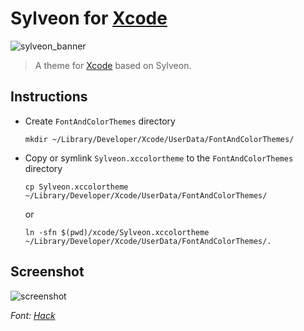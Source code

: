 # Sylveon for [Xcode](http://developer.apple.com/xcode)

![sylveon_banner](https://user-images.githubusercontent.com/4167938/78396325-b5b5c700-75de-11ea-8a45-338c94f78f32.png)

> A theme for [Xcode](http://developer.apple.com/xcode) based on Sylveon.

## Instructions

- Create `FontAndColorThemes` directory
	```
	mkdir ~/Library/Developer/Xcode/UserData/FontAndColorThemes/
	```

- Copy or symlink `Sylveon.xccolortheme` to the `FontAndColorThemes` directory
	```
	cp Sylveon.xccolortheme ~/Library/Developer/Xcode/UserData/FontAndColorThemes/
	```
	or
	```
	ln -sfn $(pwd)/xcode/Sylveon.xccolortheme ~/Library/Developer/Xcode/UserData/FontAndColorThemes/.
	```

## Screenshot

![screenshot](https://user-images.githubusercontent.com/4167938/85649288-4823af00-b692-11ea-8146-1ae57ffa28e9.png)

*Font: [Hack](https://github.com/source-foundry/Hack)*
